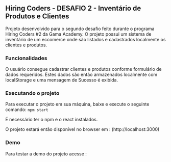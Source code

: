 ## Hiring Coders - DESAFIO 2 - Inventário de Produtos e Clientes

Projeto desenvolvido para o segundo desafio feito durante o programa Hiring Coders #2 da Gama Academy. O projeto possui um sistema de inventário de um eccomerce onde são listados e cadastrados localmente os clientes e produtos.


### Funcionalidades

O usuário consegue cadastrar clientes e produtos conforme formulário de dados requeridos. Estes dados são então armazenados localmente com localStorage e uma mensagem de Sucesso é exibida.

### Executando o projeto

Para executar o projeto em sua máquina, baixe e execute o seguinte comando:
`npm start`

É necessário ter o npm e o react instalados.

O projeto estará então disponível no browser em : (http://localhost:3000)

### Demo

Para testar a demo do projeto acesse : 

